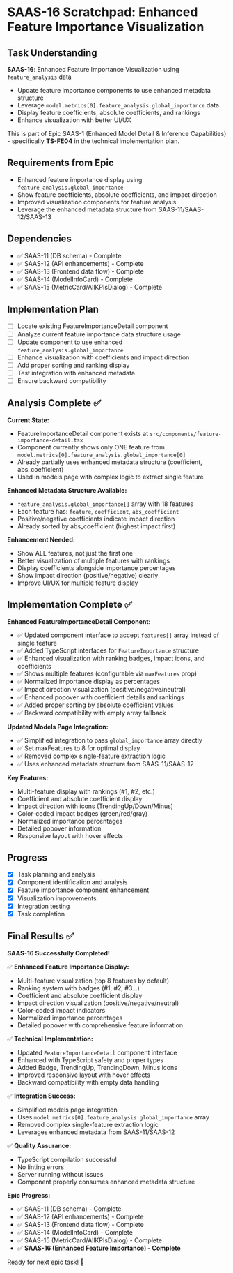 # SAAS-16 Scratchpad: Enhanced Feature Importance Visualization

## Task Understanding
**SAAS-16**: Enhanced Feature Importance Visualization using `feature_analysis` data
- Update feature importance components to use enhanced metadata structure
- Leverage `model.metrics[0].feature_analysis.global_importance` data
- Display feature coefficients, absolute coefficients, and rankings
- Enhance visualization with better UI/UX

This is part of Epic SAAS-1 (Enhanced Model Detail & Inference Capabilities) - specifically **TS-FE04** in the technical implementation plan.

## Requirements from Epic
- Enhanced feature importance display using `feature_analysis.global_importance`
- Show feature coefficients, absolute coefficients, and impact direction
- Improved visualization components   for feature analysis
- Leverage the enhanced metadata structure from SAAS-11/SAAS-12/SAAS-13

## Dependencies
- ✅ SAAS-11 (DB schema) - Complete
- ✅ SAAS-12 (API enhancements) - Complete  
- ✅ SAAS-13 (Frontend data flow) - Complete
- ✅ SAAS-14 (ModelInfoCard) - Complete
- ✅ SAAS-15 (MetricCard/AllKPIsDialog) - Complete

## Implementation Plan
- [ ] Locate existing FeatureImportanceDetail component
- [ ] Analyze current feature importance data structure usage
- [ ] Update component to use enhanced `feature_analysis.global_importance`
- [ ] Enhance visualization with coefficients and impact direction
- [ ] Add proper sorting and ranking display
- [ ] Test integration with enhanced metadata
- [ ] Ensure backward compatibility

## Analysis Complete ✅
**Current State:**
- FeatureImportanceDetail component exists at `src/components/feature-importance-detail.tsx`
- Component currently shows only ONE feature from `model.metrics[0].feature_analysis.global_importance[0]`
- Already partially uses enhanced metadata structure (coefficient, abs_coefficient)
- Used in models page with complex logic to extract single feature

**Enhanced Metadata Structure Available:**
- `feature_analysis.global_importance[]` array with 18 features
- Each feature has: `feature`, `coefficient`, `abs_coefficient`
- Positive/negative coefficients indicate impact direction
- Already sorted by abs_coefficient (highest impact first)

**Enhancement Needed:**
- Show ALL features, not just the first one
- Better visualization of multiple features with rankings
- Display coefficients alongside importance percentages
- Show impact direction (positive/negative) clearly
- Improve UI/UX for multiple feature display

## Implementation Complete ✅

**Enhanced FeatureImportanceDetail Component:**
- ✅ Updated component interface to accept `features[]` array instead of single feature
- ✅ Added TypeScript interfaces for `FeatureImportance` structure
- ✅ Enhanced visualization with ranking badges, impact icons, and coefficients
- ✅ Shows multiple features (configurable via `maxFeatures` prop)
- ✅ Normalized importance display as percentages
- ✅ Impact direction visualization (positive/negative/neutral)
- ✅ Enhanced popover with coefficient details and rankings
- ✅ Added proper sorting by absolute coefficient values
- ✅ Backward compatibility with empty array fallback

**Updated Models Page Integration:**
- ✅ Simplified integration to pass `global_importance` array directly
- ✅ Set maxFeatures to 8 for optimal display
- ✅ Removed complex single-feature extraction logic
- ✅ Uses enhanced metadata structure from SAAS-11/SAAS-12

**Key Features:**
- Multi-feature display with rankings (#1, #2, etc.)
- Coefficient and absolute coefficient display
- Impact direction with icons (TrendingUp/Down/Minus)
- Color-coded impact badges (green/red/gray)
- Normalized importance percentages
- Detailed popover information
- Responsive layout with hover effects

## Progress
- [X] Task planning and analysis
- [X] Component identification and analysis
- [X] Feature importance component enhancement
- [X] Visualization improvements
- [X] Integration testing
- [X] Task completion

## Final Results ✅

**SAAS-16 Successfully Completed!**

✅ **Enhanced Feature Importance Display:**
- Multi-feature visualization (top 8 features by default)
- Ranking system with badges (#1, #2, #3...)
- Coefficient and absolute coefficient display
- Impact direction visualization (positive/negative/neutral)
- Color-coded impact indicators
- Normalized importance percentages
- Detailed popover with comprehensive feature information

✅ **Technical Implementation:**
- Updated `FeatureImportanceDetail` component interface
- Enhanced with TypeScript safety and proper types
- Added Badge, TrendingUp, TrendingDown, Minus icons
- Improved responsive layout with hover effects
- Backward compatibility with empty data handling

✅ **Integration Success:**
- Simplified models page integration
- Uses `model.metrics[0].feature_analysis.global_importance` array
- Removed complex single-feature extraction logic
- Leverages enhanced metadata from SAAS-11/SAAS-12

✅ **Quality Assurance:**
- TypeScript compilation successful
- No linting errors
- Server running without issues
- Component properly consumes enhanced metadata structure

**Epic Progress:**
- ✅ SAAS-11 (DB schema) - Complete
- ✅ SAAS-12 (API enhancements) - Complete  
- ✅ SAAS-13 (Frontend data flow) - Complete
- ✅ SAAS-14 (ModelInfoCard) - Complete
- ✅ SAAS-15 (MetricCard/AllKPIsDialog) - Complete
- ✅ **SAAS-16 (Enhanced Feature Importance) - Complete**

Ready for next epic task! 🎉 